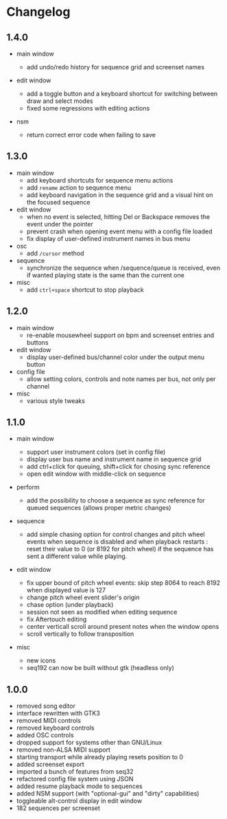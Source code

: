 # Changelog

## 1.4.0

- main window
    - add undo/redo history for sequence grid and screenset names

- edit window
    - add a toggle button and a keyboard shortcut for switching between draw and select modes
    - fixed some regressions with editing actions

- nsm
    - return correct error code when failing to save

## 1.3.0

- main window
    - add keyboard shortcuts for sequence menu actions
    - add `rename` action to sequence menu
    - add keyboard navigation in the sequence grid and a visual hint on the focused sequence
- edit window
    - when no event is selected, hitting Del or Backspace removes the event under the pointer
    - prevent crash when opening event menu with a config file loaded
    - fix display of user-defined instrument names in bus menu
- osc
    - add `/cursor` method
- sequence
    - synchronize the sequence when /sequence/queue is received, even if wanted playing state is the same than the current one
- misc
    - add `ctrl+space` shortcut to stop playback

## 1.2.0

- main window
    - re-enable mousewheel support on bpm and screenset entries and buttons
- edit window
    - display user-defined bus/channel color under the output menu button
- config file
    - allow setting colors, controls and note names per bus, not only per channel
- misc
    - various style tweaks

## 1.1.0

- main window
    - support user instrument colors (set in config file)
    - display user bus name and instrument name in sequence grid
    - add ctrl+click for queuing, shift+click for chosing sync reference
    - open edit window with middle-click on sequence

- perform
    - add the possibility to choose a sequence as sync reference for queued sequences (allows proper metric changes)

- sequence
    - add simple chasing option for control changes and pitch wheel events when sequence is disabled and when playback restarts : reset their value to 0 (or 8192 for pitch wheel) if the sequence has sent a different value while playing.

- edit window
    - fix upper bound of pitch wheel events: skip step 8064 to reach 8192 when displayed value is 127
    - change pitch wheel event slider's origin
    - chase option (under playback)
    - session not seen as modified when editing sequence
    - fix Aftertouch editing
    - center verticall scroll around present notes when the window opens
    - scroll vertically to follow transposition

- misc
    - new icons
    - seq192 can now be built without gtk (headless only)

## 1.0.0

- removed song editor
- interface rewritten with GTK3
- removed MIDI controls
- removed keyboard controls
- added OSC controls
- dropped support for systems other than GNU/Linux
- removed non-ALSA MIDI support
- starting transport while already playing resets position to 0
- added screenset export
- imported a bunch of features from seq32
- refactored config file system using JSON
- added resume playback mode to sequences
- added NSM support (with "optional-gui" and "dirty" capabilities)
- toggleable alt-control display in edit window
- 182 sequences per screenset
